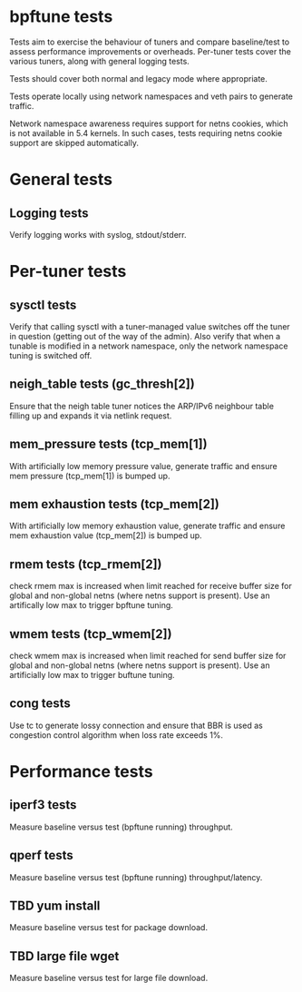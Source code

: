 # bpftune tests

Tests aim to exercise the behaviour of tuners and compare baseline/test
to assess performance improvements or overheads.  Per-tuner tests
cover the various tuners, along with general logging tests.

Tests should cover both normal and legacy mode where appropriate.

Tests operate locally using network namespaces and veth pairs
to generate traffic.

Network namespace awareness requires support for netns cookies,
which is not available in 5.4 kernels.  In such cases, tests
requiring netns cookie support are skipped automatically.

# General tests

## Logging tests

Verify logging works with syslog, stdout/stderr.

# Per-tuner tests

## sysctl tests

Verify that calling sysctl with a tuner-managed value switches off
the tuner in question (getting out of the way of the admin).
Also verify that when a tunable is modified in a network namespace,
only the network namespace tuning is switched off.

## neigh_table tests (gc_thresh[2])

Ensure that the neigh table tuner notices the ARP/IPv6 neighbour
table filling up and expands it via netlink request.

## mem_pressure tests (tcp_mem[1])

With artificially low memory pressure value, generate traffic
and ensure mem pressure (tcp_mem[1]) is bumped up.

## mem exhaustion tests (tcp_mem[2])

With artificially low memory exhaustion value, generate traffic
and ensure mem exhaustion value (tcp_mem[2]) is bumped up.

## rmem tests (tcp_rmem[2])

check rmem max is increased when limit reached for receive buffer
size for global and non-global netns (where netns support is
present).  Use an artifically low max to trigger bpftune tuning.

## wmem tests (tcp_wmem[2])

check wmem max is increased when limit reached for send buffer
size for global and non-global netns (where netns support is
present).  Use an artificially low max to trigger buftune tuning.

## cong tests

Use tc to generate lossy connection and ensure that BBR is
used as congestion control algorithm when loss rate exceeds 1%.

# Performance tests

## iperf3 tests

Measure baseline versus test (bpftune running) throughput.

## qperf tests

Measure baseline versus test (bpftune running) throughput/latency.

## TBD yum install

Measure baseline versus test for package download.

## TBD large file wget

Measure baseline versus test for large file download.
